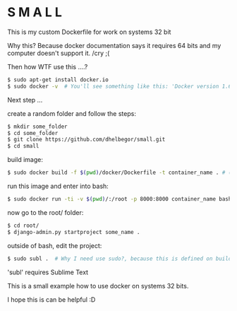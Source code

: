 S M A L L
=========
  
This is my custom Dockerfile for work on systems 32 bit  

Why this?
Because docker documentation says it requires 64 bits and my computer doesn't support it. /cry ;(  
  
  
Then how WTF use this ....?  
```bash
$ sudo apt-get install docker.io  
$ sudo docker -v  # You'll see something like this: 'Docker version 1.6.2' If it's all good
```
  
Next step ...  
  
create a random folder and follow the steps:  
```bash
$ mkdir some_folder  
$ cd some_folder  
$ git clone https://github.com/dhelbegor/small.git  
$ cd small  
```
 
build image:  
```bash
$ sudo docker build -f $(pwd)/docker/Dockerfile -t container_name . # (container_name) some name for your container   
```
  
run this image and enter into bash:  
```bash
$ sudo docker run -ti -v $(pwd)/:/root -p 8000:8000 container_name bash # (container_name) your container name defined on build  
```
  
now go to the root/ folder:  
```bash
$ cd root/  
$ django-admin.py startproject some_name .  
```
  
outside of bash, edit the project:  

```bash
$ sudo subl .  # Why I need use sudo?, because this is defined on build and run remember? $(pwd)/:/root  
```
'subl' requires Sublime Text
  
This is a small example how to use docker on systems 32 bits.  
  
I hope this is can be helpful :D  
